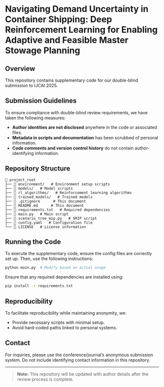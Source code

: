# Navigating Demand Uncertainty in Container Shipping: Deep Reinforcement Learning for Enabling Adaptive and Feasible Master Stowage Planning

## Overview
This repository contains supplementary code for our double-blind submission to IJCAI 2025.

## Submission Guidelines
To ensure compliance with double-blind review requirements, we have taken the following measures:
- **Author identities are not disclosed** anywhere in the code or associated files.
- **Metadata in scripts and documentation** has been scrubbed of personal information.
- **Code comments and version control history** do not contain author-identifying information.

## Repository Structure
```
📂 project_root
├── 📂 environment/   # Environment setup scripts
├── 📂 models/   # Model scripts
├── 📂 rl_algorithms/   # Reinforcement learning algorithms
├── 📂 trained_models/   # Trained models
├── 📄 .gitignore      # This document
├── 📄 README.md      # This document
├── 📄 requirements.txt   # Required dependencies
├── 📄 main.py   # Main script
├── 📄 scenario_tree_mip.py   # SMIP script
├── 📄 config.yaml   # Configuration file
└── 📄 LICENSE   # License information
```

## Running the Code
To execute the supplementary code, ensure the config files are correctly set up. Then, use the following instructions:
```sh
python main.py  # Modify based on actual usage
```
Ensure that any required dependencies are installed using:
```sh
pip install -r requirements.txt
```

## Reproducibility
To facilitate reproducibility while maintaining anonymity, we:
- Provide necessary scripts with minimal setup.
- Avoid hard-coded paths linked to personal systems.

## Contact
For inquiries, please use the conference/journal’s anonymous submission system. Do not include identifying contact information in this repository.

---
> **Note:** This repository will be updated with author details after the review process is complete.
